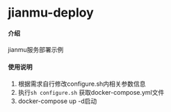 # jianmu-deploy

#### 介绍
jianmu服务部署示例

#### 使用说明

1.  根据需求自行修改configure.sh内相关参数信息
2.  执行`sh configure.sh` 获取docker-compose.yml文件
3.  docker-compose up -d启动
